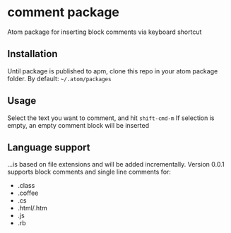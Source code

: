 # comment package

Atom package for inserting block comments via keyboard shortcut

## Installation
Until package is published to apm, clone this repo in your atom package folder. By default: ```~/.atom/packages```

## Usage
Select the text you want to comment, and hit ```shift-cmd-m```
If selection is empty, an empty comment block will be inserted

## Language support
...is based on file extensions and will be added incrementally.
Version 0.0.1 supports block comments and single line comments for:
* .class
* .coffee
* .cs
* .html/.htm
* .js
* .rb
